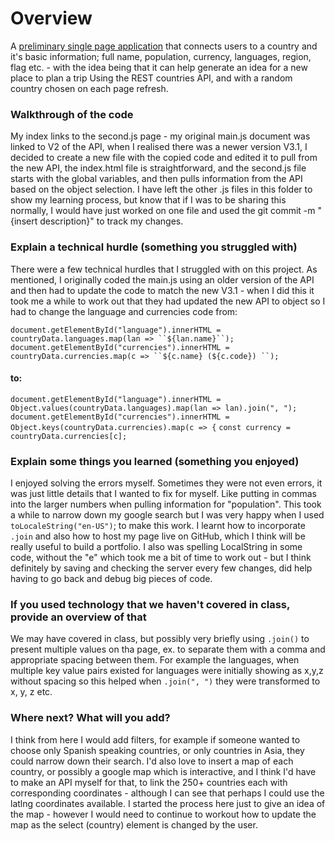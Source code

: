 # Overview #
A [preliminary single page application](https://jsylee1.github.io/countries/) that connects users to a country and it's basic information; full name, population, currency, languages, region, flag etc. - with the idea being that it can help generate an idea for a new place to plan a trip
Using the REST countries API, and with a random country chosen on each page refresh.


### Walkthrough of the code ###
My index links to the second.js page - my original main.js document was linked to V2 of the API, when I realised there was a newer version V3.1, I decided to create a new file with the copied code and edited it to pull from the new API, the index.html file is straightforward, and the second.js file starts with the global variables, and then pulls information from the API based on the object selection. I have left the other .js files in this folder to show my learning process, but know that if I was to be sharing this normally, I would have just worked on one file and used the git commit -m "{insert description}" to track my changes. 

### Explain a technical hurdle (something you struggled with) ###
There were a few technical hurdles that I struggled with on this project. As mentioned, I originally coded the main.js using an older version of the API and then had to update the code to match the new V3.1 - when I did this it took me a while to work out that they had updated the new API to object so I had to change the language and currencies code from:

`document.getElementById("language").innerHTML = countryData.languages.map(lan => ``${lan.name}``);`
    `document.getElementById("currencies").innerHTML = countryData.currencies.map(c => ``${c.name} (${c.code}) ``);`

#### to: ####

`document.getElementById("language").innerHTML = Object.values(countryData.languages).map(lan => lan).join(", ");`
    `document.getElementById("currencies").innerHTML = Object.keys(countryData.currencies).map(c => {`
        `const currency = countryData.currencies[c];`

### Explain some things you learned (something you enjoyed) ###
I enjoyed solving the errors myself. Sometimes they were not even errors, it was just little details that I wanted to fix for myself. Like putting in commas into the larger numbers when pulling information for "population". This took a while to narrow down my google search but I was very happy when I used `toLocaleString("en-US")`; to make this work. I learnt how to incorporate `.join` and also how to host my page live on GitHub, which I think will be really useful to build a portfolio. 
I also was spelling LocalString in some code, without the "e" which took me a bit of time to work out - but I think definitely by saving and checking the server every few changes, did help having to go back and debug big pieces of code.

### If you used technology that we haven't covered in class, provide an overview of that ###
We may have covered in class, but possibly very briefly using `.join()` to present multiple values on tha page, ex. to separate them with a comma and appropriate spacing between them. For example the languages, when multiple key value pairs existed for languages were initially showing as x,y,z without spacing so this helped when `.join(", ")` they were transformed to x, y, z etc.

### Where next? What will you add? ###
I think from here I would add filters, for example if someone wanted to choose only Spanish speaking countries, or only countries in Asia, they could narrow down their search. I'd also love to insert a map of each country, or possibly a google map which is interactive, and I think I'd have to make an API myself for that, to link the 250+ countries each with corresponding coordinates - although I can see that perhaps I could use the latlng coordinates available. I started the process here just to give an idea of the map - however I would need to continue to workout how to update the map as the select (country) element is changed by the user.